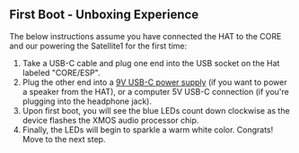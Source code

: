 
## First Boot - Unboxing Experience
The below instructions assume you have connected the HAT to the CORE and our powering the Satellite1 for the first time:

1. Take a USB-C cable and plug one end into the USB socket on the Hat labeled "CORE/ESP".
2. Plug the other end into a [9V USB-C power supply](satellite1-recommended-accessories.md#power-supply) (if you want to power a speaker from the HAT), or a computer 5V USB-C connection (if you're plugging into the headphone jack).
3. Upon first boot, you will see the blue LEDs count down clockwise as the device flashes the XMOS audio processor chip.
4. Finally, the LEDs will begin to sparkle a warm white color. Congrats! Move to the next step.